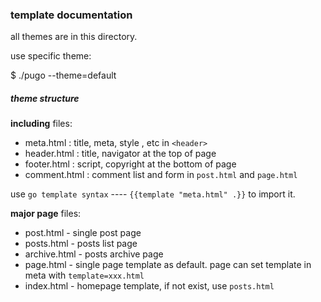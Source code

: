 ### template documentation

all themes are in this directory.

use specific theme:

  $ ./pugo --theme=default

##### theme structure

**including** files:

- meta.html : title, meta, style , etc in `<header>`
- header.html : title, navigator at the top of page
- footer.html : script, copyright at the bottom of page
- comment.html : comment list and form in `post.html` and `page.html`

use `go template syntax` ---- `{{template "meta.html" .}}` to import it.

**major page** files:

- post.html - single post page
- posts.html - posts list page
- archive.html - posts archive page
- page.html - single page template as default. page can set template in meta with `template=xxx.html`
- index.html - homepage template, if not exist, use `posts.html`
